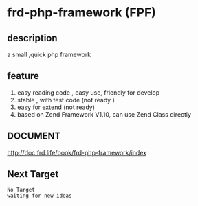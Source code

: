 frd-php-framework (FPF)
===========================

description
---------------------------
  a small ,quick php framework

feature
---------------------------
1. easy reading code , easy use, friendly for develop
1. stable , with test code (not ready )
1. easy for extend (not ready)
1. based on Zend Framework V1.10, can use Zend Class directly


DOCUMENT
---------------------------
  http://doc.frd.life/book/frd-php-framework/index

Next Target
---------------------------
    No Target
    waiting for new ideas

